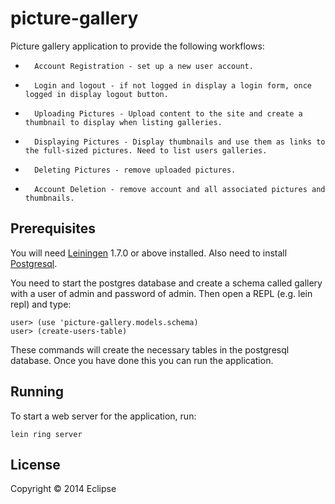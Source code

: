 # picture-gallery

Picture gallery application to provide the following workflows:

*       Account Registration - set up a new user account.
*       Login and logout - if not logged in display a login form, once logged in display logout button.
*       Uploading Pictures - Upload content to the site and create a thumbnail to display when listing galleries.
*       Displaying Pictures - Display thumbnails and use them as links to the full-sized pictures. Need to list users galleries.
*       Deleting Pictures - remove uploaded pictures.
*       Account Deletion - remove account and all associated pictures and thumbnails.


## Prerequisites

You will need [Leiningen][1] 1.7.0 or above installed. Also need to install [Postgresql][2].

[1]: https://github.com/technomancy/leiningen
[2]: http://www.postgresql.org/

You need to start the postgres database and create a schema called gallery with a user of admin and password of admin. Then open a REPL (e.g. lein repl) and type:

    user> (use 'picture-gallery.models.schema)
    user> (create-users-table)

These commands will create the necessary tables in the postgresql database. Once you have done this you can run the application.

## Running

To start a web server for the application, run:

    lein ring server

## License

Copyright © 2014 Eclipse
